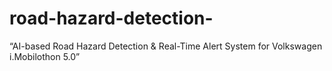 # road-hazard-detection-
“AI-based Road Hazard Detection &amp; Real-Time Alert System for Volkswagen i.Mobilothon 5.0”
